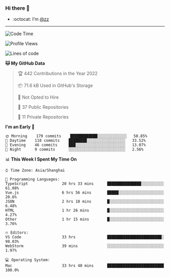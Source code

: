 ### Hi there 👋

- :octocat: I’m [@zz](https://github.com/holazz)

---

<!--START_SECTION:waka-->
![Code Time](http://img.shields.io/badge/Code%20Time-0%20secs-blue)

![Profile Views](http://img.shields.io/badge/Profile%20Views-102-blue)

![Lines of code](https://img.shields.io/badge/From%20Hello%20World%20I%27ve%20Written-731%20Thousand%20lines%20of%20code-blue)

**🐱 My GitHub Data** 

> 🏆 442 Contributions in the Year 2022
 > 
> 📦 71.6 kB Used in GitHub's Storage 
 > 
> 🚫 Not Opted to Hire
 > 
> 📜 37 Public Repositories 
 > 
> 🔑 11 Private Repositories  
 > 
**I'm an Early 🐤** 

```text
🌞 Morning    179 commits    ████████████░░░░░░░░░░░░░   50.85% 
🌆 Daytime    118 commits    ████████░░░░░░░░░░░░░░░░░   33.52% 
🌃 Evening    46 commits     ███░░░░░░░░░░░░░░░░░░░░░░   13.07% 
🌙 Night      9 commits      ░░░░░░░░░░░░░░░░░░░░░░░░░   2.56%

```


📊 **This Week I Spent My Time On** 

```text
⌚︎ Time Zone: Asia/Shanghai

💬 Programming Languages: 
TypeScript               20 hrs 33 mins      ███████████████░░░░░░░░░░   61.08% 
Vue.js                   6 hrs 56 mins       █████░░░░░░░░░░░░░░░░░░░░   20.6% 
JSON                     2 hrs 10 mins       █░░░░░░░░░░░░░░░░░░░░░░░░   6.48% 
HTML                     1 hr 26 mins        █░░░░░░░░░░░░░░░░░░░░░░░░   4.27% 
Other                    1 hr 15 mins        █░░░░░░░░░░░░░░░░░░░░░░░░   3.76%

🔥 Editors: 
VS Code                  33 hrs              ████████████████████████░   98.03% 
WebStorm                 39 mins             ░░░░░░░░░░░░░░░░░░░░░░░░░   1.97%

💻 Operating System: 
Mac                      33 hrs 40 mins      █████████████████████████   100.0%

```


<!--END_SECTION:waka-->
